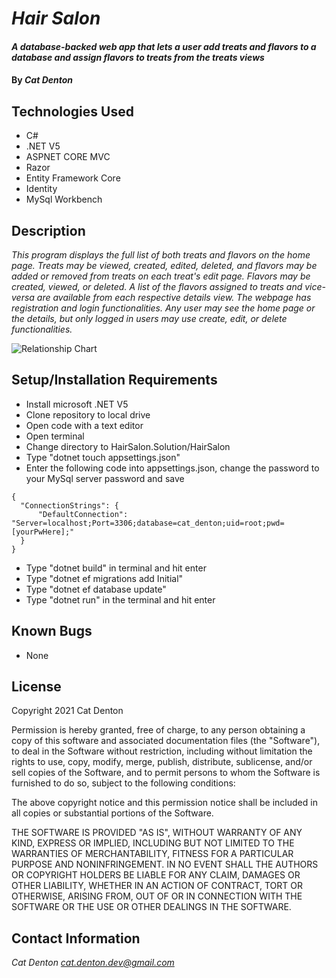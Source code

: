 # _Hair Salon_

#### _A database-backed web app that lets a user add treats and flavors to a database and assign flavors to treats from the treats views_

#### By _**Cat Denton**_

## Technologies Used

* C#
* .NET V5
* ASPNET CORE MVC
* Razor
* Entity Framework Core
* Identity
* MySql Workbench

## Description

_This program displays the full list of both treats and flavors on the home page. Treats may be viewed, created, edited, deleted, and flavors may be added or removed from treats on each treat's edit page. Flavors may be created, viewed, or deleted. A list of the flavors assigned to treats and vice-versa are available from each respective details view. The webpage has registration and login functionalities. Any user may see the home page or the details, but only logged in users may use create, edit, or delete functionalities._

![Relationship Chart](https://i.imgur.com/9XYbJ4p.png)

## Setup/Installation Requirements

* Install microsoft .NET V5
* Clone repository to local drive
* Open code with a text editor
* Open terminal
* Change directory to HairSalon.Solution/HairSalon
* Type "dotnet touch appsettings.json"
* Enter the following code into appsettings.json, change the password to your MySql server password and save
```
{
  "ConnectionStrings": {
      "DefaultConnection": "Server=localhost;Port=3306;database=cat_denton;uid=root;pwd=[yourPwHere];"
  }
}
```
* Type "dotnet build" in terminal and hit enter
* Type "dotnet ef migrations add Initial"
* Type "dotnet ef database update"
* Type "dotnet run" in the terminal and hit enter

## Known Bugs

* None

## License

Copyright 2021 Cat Denton

Permission is hereby granted, free of charge, to any person obtaining a copy of this software and associated documentation files (the "Software"), to deal in the Software without restriction, including without limitation the rights to use, copy, modify, merge, publish, distribute, sublicense, and/or sell copies of the Software, and to permit persons to whom the Software is furnished to do so, subject to the following conditions:

The above copyright notice and this permission notice shall be included in all copies or substantial portions of the Software.

THE SOFTWARE IS PROVIDED "AS IS", WITHOUT WARRANTY OF ANY KIND, EXPRESS OR IMPLIED, INCLUDING BUT NOT LIMITED TO THE WARRANTIES OF MERCHANTABILITY, FITNESS FOR A PARTICULAR PURPOSE AND NONINFRINGEMENT. IN NO EVENT SHALL THE AUTHORS OR COPYRIGHT HOLDERS BE LIABLE FOR ANY CLAIM, DAMAGES OR OTHER LIABILITY, WHETHER IN AN ACTION OF CONTRACT, TORT OR OTHERWISE, ARISING FROM, OUT OF OR IN CONNECTION WITH THE SOFTWARE OR THE USE OR OTHER DEALINGS IN THE SOFTWARE.



## Contact Information

_Cat Denton <cat.denton.dev@gmail.com>_
